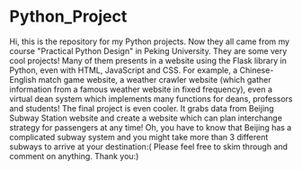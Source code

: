 # Python_Project
Hi, this is the repository for my Python projects. Now they all came from my course "Practical Python Design" in Peking University. They are some very cool projects! Many of them presents in a website using the Flask library in Python, even with HTML, JavaScript and CSS. For example, a Chinese-English match game website, a weather crawler website (which gather information from a famous weather website in fixed frequency), even a virtual dean system which implements many functions for deans, professors and students!
The final project is even cooler. It grabs data from Beijing Subway Station website and create a website which can plan interchange strategy for passengers at any time! Oh, you have to know that Beijing has a complicated subway system and you might take more than 3 different subways to arrive at your destination:(
Please feel free to skim through and comment on anything. Thank you:)
